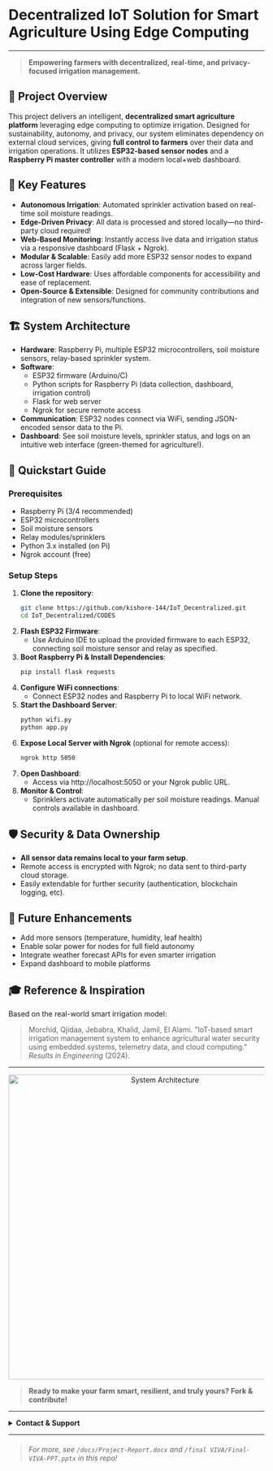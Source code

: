 # Decentralized IoT Solution for Smart Agriculture Using Edge Computing

---

> **Empowering farmers with decentralized, real-time, and privacy-focused irrigation management.**

## 🌱 Project Overview

This project delivers an intelligent, **decentralized smart agriculture platform** leveraging edge computing to optimize irrigation. Designed for sustainability, autonomy, and privacy, our system eliminates dependency on external cloud services, giving **full control to farmers** over their data and irrigation operations. It utilizes **ESP32-based sensor nodes** and a **Raspberry Pi master controller** with a modern local+web dashboard.

## 🎯 Key Features

- **Autonomous Irrigation**: Automated sprinkler activation based on real-time soil moisture readings.
- **Edge-Driven Privacy**: All data is processed and stored locally—no third-party cloud required!
- **Web-Based Monitoring**: Instantly access live data and irrigation status via a responsive dashboard (Flask + Ngrok).
- **Modular & Scalable**: Easily add more ESP32 sensor nodes to expand across larger fields.
- **Low-Cost Hardware**: Uses affordable components for accessibility and ease of replacement.
- **Open-Source & Extensible**: Designed for community contributions and integration of new sensors/functions.

## 🏗️ System Architecture

- **Hardware**: Raspberry Pi, multiple ESP32 microcontrollers, soil moisture sensors, relay-based sprinkler system.
- **Software**: 
    - ESP32 firmware (Arduino/C)
    - Python scripts for Raspberry Pi (data collection, dashboard, irrigation control)
    - Flask for web server
    - Ngrok for secure remote access
- **Communication**: ESP32 nodes connect via WiFi, sending JSON-encoded sensor data to the Pi.
- **Dashboard**: See soil moisture levels, sprinkler status, and logs on an intuitive web interface (green-themed for agriculture!).

## 🚀 Quickstart Guide

### Prerequisites
- Raspberry Pi (3/4 recommended)
- ESP32 microcontrollers
- Soil moisture sensors
- Relay modules/sprinklers
- Python 3.x installed (on Pi)
- Ngrok account (free)

### Setup Steps
1. **Clone the repository**:
    ```bash
    git clone https://github.com/kishore-144/IoT_Decentralized.git
    cd IoT_Decentralized/CODES
    ```
2. **Flash ESP32 Firmware**:
    - Use Arduino IDE to upload the provided firmware to each ESP32, connecting soil moisture sensor and relay as specified.
3. **Boot Raspberry Pi & Install Dependencies**:
    ```bash
    pip install flask requests
    ```
4. **Configure WiFi connections**:
    - Connect ESP32 nodes and Raspberry Pi to local WiFi network.
5. **Start the Dashboard Server**:
    ```bash
    python wifi.py
    python app.py
    ```
6. **Expose Local Server with Ngrok** (optional for remote access):
    ```bash
    ngrok http 5050
    ```
7. **Open Dashboard**:
    - Access via http://localhost:5050 or your Ngrok public URL.
8. **Monitor & Control**:
    - Sprinklers activate automatically per soil moisture readings. Manual controls available in dashboard.

## 🛡 Security & Data Ownership
- **All sensor data remains local to your farm setup**.
- Remote access is encrypted with Ngrok; no data sent to third-party cloud storage.
- Easily extendable for further security (authentication, blockchain logging, etc).

## 🌟 Future Enhancements
- Add more sensors (temperature, humidity, leaf health)
- Enable solar power for nodes for full field autonomy
- Integrate weather forecast APIs for even smarter irrigation
- Expand dashboard to mobile platforms

## 🎓 Reference & Inspiration
Based on the real-world smart irrigation model:
> Morchid, Qjidaa, Jebabra, Khalid, Jamil, El Alami. "IoT-based smart irrigation management system to enhance agricultural water security using embedded systems, telemetry data, and cloud computing." *Results in Engineering* (2024).

---

<p align="center">
  <img src="https://unsplash.com/photos/green-plant-on-brown-soil-DUPFowqI6oI" alt="System Architecture" width="600"/>
</p>

> **Ready to make your farm smart, resilient, and truly yours? Fork & contribute!**

---

<details>
  <summary><b>Contact & Support</b></summary>
  📧 Email: kishoreb2253@gmail.com<br>
  🏫 SASTRA Deemed University, Computer Science 2025
</details>

---

#### 

> *For more, see `/docs/Project-Report.docx` and `/final VIVA/Final-VIVA-PPT.pptx` in this repo!*
